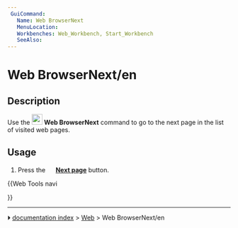 ```yaml
---
 GuiCommand:
   Name: Web BrowserNext
   MenuLocation: 
   Workbenches: Web_Workbench, Start_Workbench
   SeeAlso: 
---
```


# Web BrowserNext/en

## Description

Use the <img alt="" src=images/Web_BrowserNext.svg  style="width:24px;"> **Web BrowserNext** command to go to the next page in the list of visited web pages.

## Usage

1.  Press the **<img src="images/Web_BrowserNext.svg" width=16px> [Next page](Web_BrowserNext.md)** button.





{{Web Tools navi

}}



---
⏵ [documentation index](../README.md) > [Web](Web_Workbench.md) > Web BrowserNext/en
